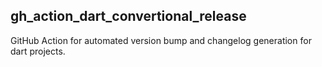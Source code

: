 ## gh_action_dart_convertional_release

GitHub Action for automated version bump and changelog generation for dart projects.
